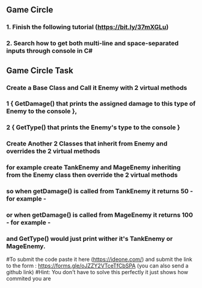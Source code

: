 ## Game Circle
### 1. Finish the following tutorial (https://bit.ly/37mXGLu)
### 2. Search how to get both multi-line and space-separated inputs through console in C#

## Game Circle Task

###  Create a Base Class and Call it Enemy with 2 virtual methods 
###   1 { GetDamage() that prints the assigned damage to this type of Enemy to the console }, 
###   2 { GetType() that prints the Enemy's type to the console }
###      Create Another 2 Classes that inherit from Enemy and overrides the 2 virtual methods
###      for example create TankEnemy and MageEnemy inheriting from the Enemy class then override the 2 virtual methods
###      so when getDamage() is called from TankEnemy it returns 50 - for example -
###      or when getDamage() is called from MageEnemy it returns 100 - for example -
###      and GetType() would just print wither it's TankEnemy or MageEnemy.

#To submit the code paste it here (https://ideone.com/) and submit the link to the form : https://forms.gle/oJZZY2VTceTfCbSPA
 (you can also send a github link)
#Hint: You don't have to solve this perfectly it just shows how commited you are
